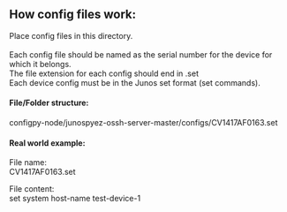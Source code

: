 ## How config files work:
Place config files in this directory.<br><br>
Each config file should be named as the serial number for the device for which it belongs.<br>
The file extension for each config should end in .set<br>
Each device config must be in the Junos set format (set commands).

#### File/Folder structure:
configpy-node/junospyez-ossh-server-master/configs/CV1417AF0163.set

#### Real world example:
File name: <br>
CV1417AF0163.set

File content: <br>
set system host-name test-device-1

